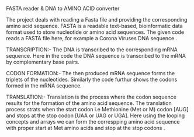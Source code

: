 FASTA reader & DNA to AMINO ACID converter

The project deals with reading a Fasta file and providing the corresponding amino acid sequence. FASTA is a readable text-based, bioinformatic data format used to store nucleotide or amino acid sequences. The given code reads a FASTA file here, for example a Corona Viruses DNA sequence .

TRANSCRIPTION:- The DNA is transcribed to the corresponding mRNA sequence. Here in the code the DNA sequence is transcribed to the mRNA by complementary base pairs.

CODON FORMATION:- The then produced mRNA sequence forms the triplets of the nucleotides. Similarly the code furthur shows the codons formed in the mRNA sequence.

TRANSLATION:- Translation is the process where the codon sequence results for the formation of the amino acid sequence. The translation process strats when the start codon i.e Methionine (Met or M) codon [AUG] and stops at the stop codon [UAA or UAG or UGA]. Here using the looping concepts and arrays we can form the correspping amino acid sequence with proper start at Met amino acids and stop at the stop codons .
